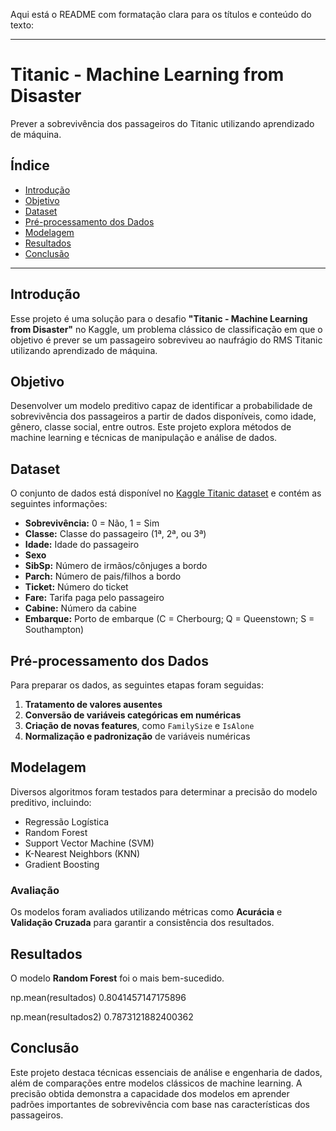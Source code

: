 Aqui está o README com formatação clara para os títulos e conteúdo do texto:

---

# Titanic - Machine Learning from Disaster

Prever a sobrevivência dos passageiros do Titanic utilizando aprendizado de máquina.

## Índice
- [Introdução](#introdução)
- [Objetivo](#objetivo)
- [Dataset](#dataset)
- [Pré-processamento dos Dados](#pré-processamento-dos-dados)
- [Modelagem](#modelagem)
- [Resultados](#resultados)
- [Conclusão](#conclusão)

---

## Introdução

Esse projeto é uma solução para o desafio **"Titanic - Machine Learning from Disaster"** no Kaggle, um problema clássico de classificação em que o objetivo é prever se um passageiro sobreviveu ao naufrágio do RMS Titanic utilizando aprendizado de máquina.

## Objetivo

Desenvolver um modelo preditivo capaz de identificar a probabilidade de sobrevivência dos passageiros a partir de dados disponíveis, como idade, gênero, classe social, entre outros. Este projeto explora métodos de machine learning e técnicas de manipulação e análise de dados.

## Dataset

O conjunto de dados está disponível no [Kaggle Titanic dataset](https://www.kaggle.com/c/titanic/data) e contém as seguintes informações:

- **Sobrevivência:** 0 = Não, 1 = Sim
- **Classe:** Classe do passageiro (1ª, 2ª, ou 3ª)
- **Idade:** Idade do passageiro
- **Sexo**
- **SibSp:** Número de irmãos/cônjuges a bordo
- **Parch:** Número de pais/filhos a bordo
- **Ticket:** Número do ticket
- **Fare:** Tarifa paga pelo passageiro
- **Cabine:** Número da cabine
- **Embarque:** Porto de embarque (C = Cherbourg; Q = Queenstown; S = Southampton)

## Pré-processamento dos Dados

Para preparar os dados, as seguintes etapas foram seguidas:

1. **Tratamento de valores ausentes**
2. **Conversão de variáveis categóricas em numéricas**
3. **Criação de novas features**, como `FamilySize` e `IsAlone`
4. **Normalização e padronização** de variáveis numéricas

## Modelagem

Diversos algoritmos foram testados para determinar a precisão do modelo preditivo, incluindo:

- Regressão Logística
- Random Forest
- Support Vector Machine (SVM)
- K-Nearest Neighbors (KNN)
- Gradient Boosting

### Avaliação

Os modelos foram avaliados utilizando métricas como **Acurácia** e **Validação Cruzada** para garantir a consistência dos resultados.

## Resultados

O modelo **Random Forest** foi o mais bem-sucedido.

np.mean(resultados)
0.8041457147175896

np.mean(resultados2)
0.7873121882400362

## Conclusão

Este projeto destaca técnicas essenciais de análise e engenharia de dados, além de comparações entre modelos clássicos de machine learning. A precisão obtida demonstra a capacidade dos modelos em aprender padrões importantes de sobrevivência com base nas características dos passageiros.

